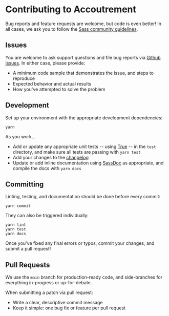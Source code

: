 # Contributing to Accoutrement

Bug reports and feature requests are welcome,
but code is even better!
In all cases,
we ask you to follow the
[Sass community guidelines](https://sass-lang.com/community-guidelines).

## Issues

You are welcome to ask support questions
and file bug reports
via [Github Issues][issues].
In either case,
please provide:

- A minimum code sample that demonstrates the issue,
  and steps to reproduce
- Expected behavior and actual results
- How you've attempted to solve the problem

[issues]: https://github.com/oddbird/accoutrement/issues

## Development

Set up your environment
with the appropriate development dependencies:

```
yarn
```

As you work...

- Add or update any appropriate unit tests --
  using [True](https://www.oddbird.net/true) --
  in the `test` directory,
  and make sure all tests are passing with `yarn test`
- Add your changes to the [changelog][]
- Update or add inline documentation
  using [SassDoc][sassdoc] as appropriate,
  and compile the docs with `yarn docs`

[changelog]: https://github.com/oddbird/accoutrement/blob/main/CHANGELOG.md
[sassdoc]: http://sassdoc.com/

## Committing

Linting, testing, and documentation
should be done before every commit:

```
yarn commit
```

They can also be triggered individually:

```
yarn lint
yarn test
yarn docs
```

Once you've fixed any final errors or typos,
commit your changes, and submit a pull request!

## Pull Requests

We use the `main` branch for production-ready code,
and side-branches for everything in-progress
or up-for-debate.

When submitting a patch via pull request:

- Write a clear, descriptive commit message
- Keep it simple: one bug fix or feature per pull request
